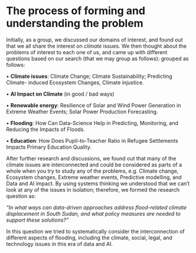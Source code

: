 # The process of forming and understanding the problem

Initially, as a group, we discussed our domains of interest, and found out that
we all share the interest on _climate_ issues.
We then thought about the problems of interest to each one of us, and came up
with different questions based on our search (that we may group as follows):
grouped as follows:

• __Climate issues__: Climate Change; Climate Sustainability; Predicting Climate-
induced Ecosystem Changes, Climate injustice.

• __AI Impact on Climate__ (in good / bad ways)

•  __Renewable energy__: Resilience of Solar and Wind Power Generation in Extreme
Weather Events; Solar Power Production Forecasting.

• __Flooding__: How Can Data-Science Help in Predicting, Monitoring, and Reducing
the Impacts of Floods.

• __Education__: How Does Pupil-to-Teacher Ratio in Refugee Settlements Impacts
Primary Education Quality.

After further research and discussions, we found out that many of the climate
issues are interconnected and could be considered as parts of a whole when you
try to study any of the problems, e.g. Climate change, Ecosystem changes,
Extreme weather events, Predictive modelling, and Data and AI impact.
By using systems thinking we understood that we can’t look at any of the issues
in isolation; therefore, we formed the research question as:

 _“In what ways can data-driven approaches address flood-related climate
displacement in South Sudan, and what policy measures are needed to support
these solutions?”_

In this question we tried to systematically consider the interconnection of
different aspects of flooding, including the climate, social, legal, and
technology issues in this era of data and AI.

